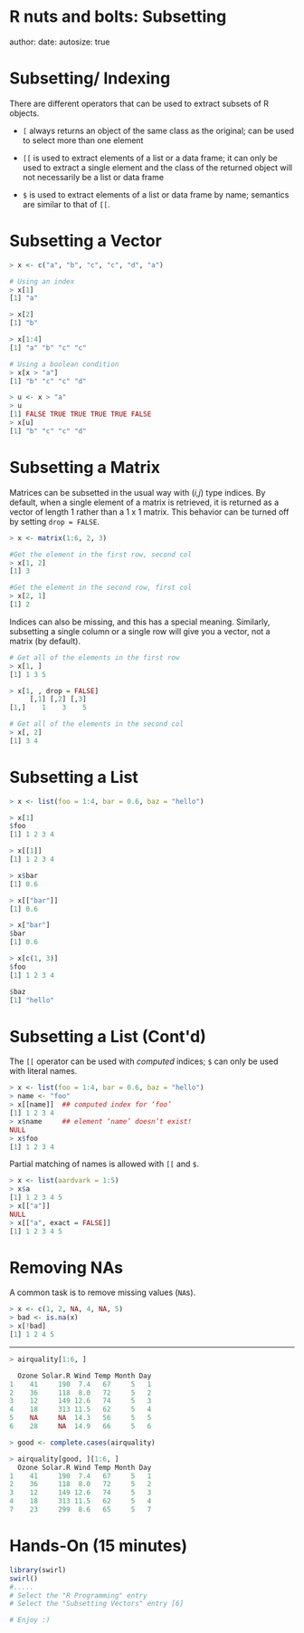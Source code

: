 R nuts and bolts: Subsetting
========================================================
author:
date:
autosize: true

Subsetting/ Indexing
========================================================

There are different operators that can be used to extract subsets of R objects.

- `[` always returns an object of the same class as the original; can be used to select more than one element

- `[[` is used to extract elements of a list or a data frame; it can only be used to extract a single element and the class of the returned object will not necessarily be a list or data frame

- `$` is used to extract elements of a list or data frame by name; semantics are similar to that of `[[`.

Subsetting a Vector
========================================================

```r
> x <- c("a", "b", "c", "c", "d", "a")

# Using an index
> x[1]
[1] "a"

> x[2]
[1] "b"

> x[1:4]
[1] "a" "b" "c" "c"

# Using a boolean condition
> x[x > "a"]
[1] "b" "c" "c" "d"

> u <- x > "a"
> u
[1] FALSE TRUE TRUE TRUE TRUE FALSE
> x[u]
[1] "b" "c" "c" "d"
```

Subsetting a Matrix
========================================================

Matrices can be subsetted in the usual way with (_i,j_) type indices. By default, when a single element of a matrix is retrieved, it is returned as a vector of length 1 rather than a 1 x 1 matrix. This behavior can be turned off by setting `drop = FALSE`.

```r
> x <- matrix(1:6, 2, 3)

#Get the element in the first row, second col
> x[1, 2]
[1] 3

#Get the element in the second row, first col
> x[2, 1]
[1] 2
```

Indices can also be missing, and this has a special meaning. Similarly, subsetting a single column or a single row will give you a vector, not a matrix (by default).

```r
# Get all of the elements in the first row
> x[1, ]
[1] 1 3 5

> x[1, , drop = FALSE]
     [,1] [,2] [,3]
[1,]    1    3    5

# Get all of the elements in the second col
> x[, 2]
[1] 3 4
```

Subsetting a List
========================================================

```r
> x <- list(foo = 1:4, bar = 0.6, baz = "hello")

> x[1]
$foo
[1] 1 2 3 4

> x[[1]]
[1] 1 2 3 4

> x$bar
[1] 0.6

> x[["bar"]]
[1] 0.6

> x["bar"]
$bar
[1] 0.6

> x[c(1, 3)]
$foo
[1] 1 2 3 4

$baz
[1] "hello"
```

Subsetting a List (Cont'd)
========================================================

The `[[` operator can be used with _computed_ indices; `$` can only be used with literal names.

```r
> x <- list(foo = 1:4, bar = 0.6, baz = "hello")
> name <- "foo"
> x[[name]]  ## computed index for ‘foo’
[1] 1 2 3 4
> x$name     ## element ‘name’ doesn’t exist!
NULL
> x$foo
[1] 1 2 3 4
```

Partial matching of names is allowed with `[[` and `$`.

```r
> x <- list(aardvark = 1:5)
> x$a
[1] 1 2 3 4 5
> x[["a"]]
NULL
> x[["a", exact = FALSE]]
[1] 1 2 3 4 5
```

Removing NAs
========================================================

A common task is to remove missing values (`NA`s).

```r
> x <- c(1, 2, NA, 4, NA, 5)
> bad <- is.na(x)
> x[!bad]
[1] 1 2 4 5
```

---

```r
> airquality[1:6, ]

  Ozone Solar.R Wind Temp Month Day
1    41     190  7.4   67     5   1
2    36     118  8.0   72     5   2
3    12     149 12.6   74     5   3
4    18     313 11.5   62     5   4
5    NA     NA  14.3   56     5   5
6    28     NA  14.9   66     5   6

> good <- complete.cases(airquality)

> airquality[good, ][1:6, ]
  Ozone Solar.R Wind Temp Month Day
1    41     190  7.4   67     5   1
2    36     118  8.0   72     5   2
3    12     149 12.6   74     5   3
4    18     313 11.5   62     5   4
7    23     299  8.6   65     5   7
```

Hands-On (15 minutes)
========================================================


```r
library(swirl)
swirl()
#.....
# Select the "R Programming" entry
# Select the "Subsetting Vectors" entry [6]

# Enjoy :)
```
